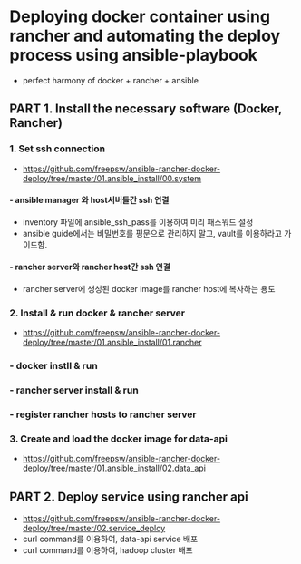 # Deploying docker container using rancher and automating the deploy process using ansible-playbook
- perfect harmony of docker + rancher + ansible

## PART 1. Install the necessary software (Docker, Rancher)

### 1. Set ssh connection
- https://github.com/freepsw/ansible-rancher-docker-deploy/tree/master/01.ansible_install/00.system
#### - ansible manager 와 host서버들간 ssh 연결
- inventory 파일에 ansible_ssh_pass를 이용하여 미리 패스워드 설정
- ansible guide에서는 비밀번호를 평문으로 관리하지 말고, vault를 이용하라고 가이드함.

#### - rancher server와 rancher host간 ssh 연결
- rancher server에 생성된 docker image를 rancher host에 복사하는 용도

### 2. Install & run docker & rancher server
- https://github.com/freepsw/ansible-rancher-docker-deploy/tree/master/01.ansible_install/01.rancher
### - docker instll & run

### - rancher server install & run

### - register rancher hosts to rancher server


### 3. Create and load the docker image for data-api
- https://github.com/freepsw/ansible-rancher-docker-deploy/tree/master/01.ansible_install/02.data_api


## PART 2. Deploy service using rancher api
- https://github.com/freepsw/ansible-rancher-docker-deploy/tree/master/02.service_deploy
- curl command를 이용하여, data-api service 배포
- curl command를 이용하여, hadoop cluster 배포
